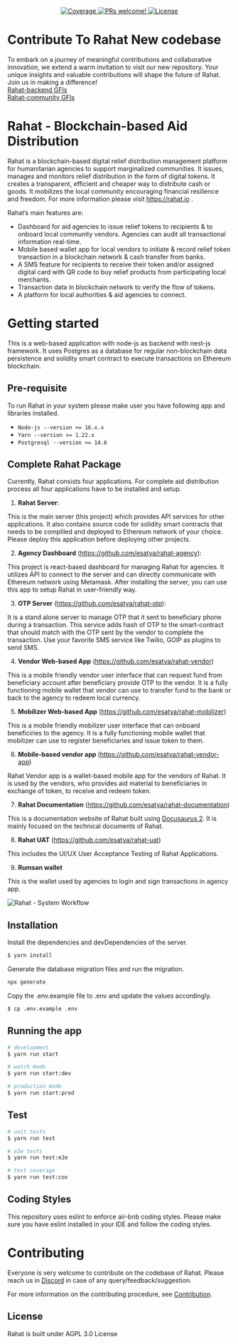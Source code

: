 <p align="center">
   <a href="https://coveralls.io/github/esatya/rahat?branch=master">
    <img src="https://coveralls.io/repos/github/esatya/rahat/badge.svg?branch=master" alt="Coverage" />
  </a>
  <a href="https://github.com/esatya/rahat/blob/main/CONTRIBUTING.md">
    <img src="https://img.shields.io/badge/PRs-welcome-brightgreen.svg" alt="PRs welcome!" />
  </a>
  <a href="https://github.com/esatya/rahat/blob/main/LICENSE">
    <img src="https://img.shields.io/badge/License-AGPL_v3-blue.svg" alt="License" />
  </a>
</p>

# Contribute To Rahat New codebase
To embark on a journey of meaningful contributions and collaborative innovation, we extend a warm invitation to visit our new repository. Your unique insights and valuable contributions will shape the future of Rahat. Join us in making a difference! <br>
[Rahat-backend GFIs](https://bit.ly/rahat_backend_hacktoberfest) <br>
[Rahat-community GFIs](https://bit.ly/rahat_community_hacktoberfest)

# Rahat - Blockchain-based Aid Distribution

Rahat is a blockchain-based digital relief distribution management platform for humanitarian agencies to support marginalized communities. It issues, manages and monitors relief distribution in the form of digital tokens. It creates a transparent, efficient and cheaper way to distribute cash or goods. It mobilizes the local community encouraging financial resilience and freedom. For more information please visit https://rahat.io . 

Rahat’s main features are:
- Dashboard for aid agencies to issue relief tokens to recipients & to onboard local community vendors. Agencies can audit all transactional information real-time. 
- Mobile based wallet app for local vendors to initiate & record relief token transaction in a blockchain network & cash transfer from banks.
- A SMS feature for recipients to receive their token and/or assigned digital card with QR code to buy relief products from participating local merchants.
- Transaction data in blockchain network to verify the flow of tokens.
- A platform for local authorities & aid agencies to connect.

# Getting started

This is a web-based application with node-js as backend with nest-js framework.
It uses Postgres as a database for regular non-blockchain data persistence and solidity smart contract to execute transactions on Ethereum blockchain.

## Pre-requisite
To run Rahat in your system please make user you have following app and libraries installed.

- ```Node-js --version >= 16.x.x```
- ```Yarn --version >= 1.22.x```
- ```Postgresql --version >= 14.6```


## Complete Rahat Package
Currently, Rahat consists four applications. For complete aid distribution process all four applications have to be installed and setup.

1. **Rahat Server**: 

This is the main server (this project) which provides API services for other applications. It also contains source code for solidity smart contracts that needs to be compliled and deployed to Ethereum network of your choice. Please deploy this application before deploying other projects.

2. **Agency Dashboard** (https://github.com/esatya/rahat-agency): 

This project is react-based dashboard for managing Rahat for agencies. It utilizes API to connect to the server and can directly communicate with Ethereum network using Metamask. After installing the server, you can use this app to setup Rahat in user-friendly way.

3. **OTP Server** (https://github.com/esatya/rahat-otp): 

It is a stand alone server to manage OTP that it sent to beneficiary phone during a transaction. This service adds hash of OTP to the smart-contract that should match with the OTP sent by the vendor to complete the transaction. Use your favorite SMS service like Twilio, GOIP as plugins to send SMS.

4. **Vendor Web-based App** (https://github.com/esatya/rahat-vendor) 

This is a mobile friendly vendor user interface that can request fund from beneficiary account after beneficiary provide OTP to the vendor. It is a fully functioning mobile wallet that vendor can use to transfer fund to the bank or back to the agency to redeem local currency.

5. **Mobilizer Web-based App** (https://github.com/esatya/rahat-mobilizer) 

This is a mobile friendly mobilizer user interface that can onboard beneficiries to the agency. It is a fully functioning mobile wallet that mobilizer can use to register beneficiaries and issue token to them.

6. **Mobile-based vendor app** (https://github.com/esatya/rahat-vendor-app) 

Rahat Vendor app is a wallet-based mobile app for the vendors of Rahat. It is used by the vendors, who provides aid material to beneficiaries in exchange of token, to receive and redeem token.

7. **Rahat Documentation** (https://github.com/esatya/rahat-documentation) 

This is a documentation website of Rahat built using [Docusaurus 2](https://docusaurus.io/). It is mainly focused on the technical documents of Rahat. 

8. **Rahat UAT** (https://github.com/esatya/rahat-uat) 

This includes the UI/UX User Acceptance Testing of Rahat Applications. 

9. **Rumsan wallet**

This is the wallet used by agencies to login and sign transactions in agency app.


![Rahat - System Workflow](https://pbs.twimg.com/media/Erl_kZdUUAActLM?format=jpg&name=medium)

## Installation

Install the dependencies and devDependencies of the server.
```bash
$ yarn install
```

Generate the database migration files and run the migration.
```bash
npx generate
```

Copy the .env.example file to .env and update the values accordingly.
```bash
$ cp .env.example .env
```

## Running the app

```bash
# development
$ yarn run start

# watch mode
$ yarn run start:dev

# production mode
$ yarn run start:prod
```

## Test

```bash
# unit tests
$ yarn run test

# e2e tests
$ yarn run test:e2e

# test coverage
$ yarn run test:cov
```

## Coding Styles
This repository uses eslint to enforce air-bnb coding styles. Please make sure you have eslint installed in your IDE and follow the coding styles.

# Contributing
Everyone is very welcome to contribute on the codebase of Rahat. Please reach us in [Discord](https://discord.gg/AV5j2T94VR) in case of any query/feedback/suggestion.

For more information on the contributing procedure, see [Contribution](https://docs.rahat.io/docs/next/Contribution-Guidelines).

## License

Rahat is built under AGPL 3.0 License
